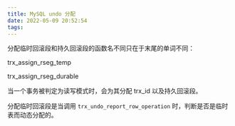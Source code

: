 ```yaml
---
title: MySQL undo 分配
date: 2022-05-09 20:52:54
tags:
---
```


分配临时回滚段和持久回滚段的函数名不同只在于末尾的单词不同：

trx_assign_rseg_temp

trx_assign_rseg_durable


当一个事务被判定为读写模式时，会为其分配 trx_id 以及持久回滚段。


分配临时回滚段是当调用 `trx_undo_report_row_operation` 时，判断是否是临时表而动态分配的。